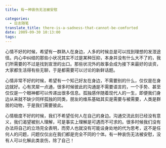 ```yaml
---
title: 有一种哀伤无法被安慰

categories:
  - 日志随笔
translate_title: there-is-a-sadness-that-cannot-be-comforted
date: 2009-09-30 10:13:00
tags:
---
```


心情不好的时候，希望有一群熟人在身边，人多的时候总是可以找到理想的发泄途径。内心中纠结的那些小状况其实不过是某种压抑，本身并没有什么大不了的，我们所需要的不过是找到宣泄的出口。那些状况外的故事会成为接下来最好的谈资，大家都生活得有些无聊，于是都需要可以讨论的新鲜话题。

心情非常不好的时候，希望有一个知己好友在身边，不需要别的什么，仅仅是在身边就好。心有灵犀一点通，很多时候彼此的沟通是不需要语言的，一个手势、甚至仅仅是一个眼神都可以传递出很多信息。孤独感伴随着现代人的一生，即便我们身边从来就不缺少同样孤独的同类，朋友的维系基础其实是需要与被需要，人类是群居的动物，于是我们需要彼此。

心情极度不好的时候，我们不希望任何人在自己的身边。沟通交流此刻已经没有意义，我们渴望被别人理解，可是事实上理解是可遇而不可求的。很多时候我们没有办法将自己的立场完全表明，而旁人也就没有可能设身处地的代为思考，这不是任何人的问题，问题仅仅出在我们都是完全不同的个体。有一种哀伤无法被安慰，没有人可以化解此类哀伤，除了自己！